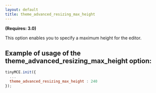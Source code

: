 ```yaml
---
layout: default
title: theme_advanced_resizing_max_height
---
```


**(Requires: 3.0)**

This option enables you to specify a maximum height for the editor.

## Example of usage of the theme_advanced_resizing_max_height option:

```js
tinyMCE.init({
  ...
  theme_advanced_resizing_max_height : 240
});
```
